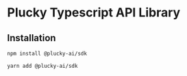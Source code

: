 # Plucky Typescript API Library

## Installation

```sh
npm install @plucky-ai/sdk
```

```sh
yarn add @plucky-ai/sdk
```